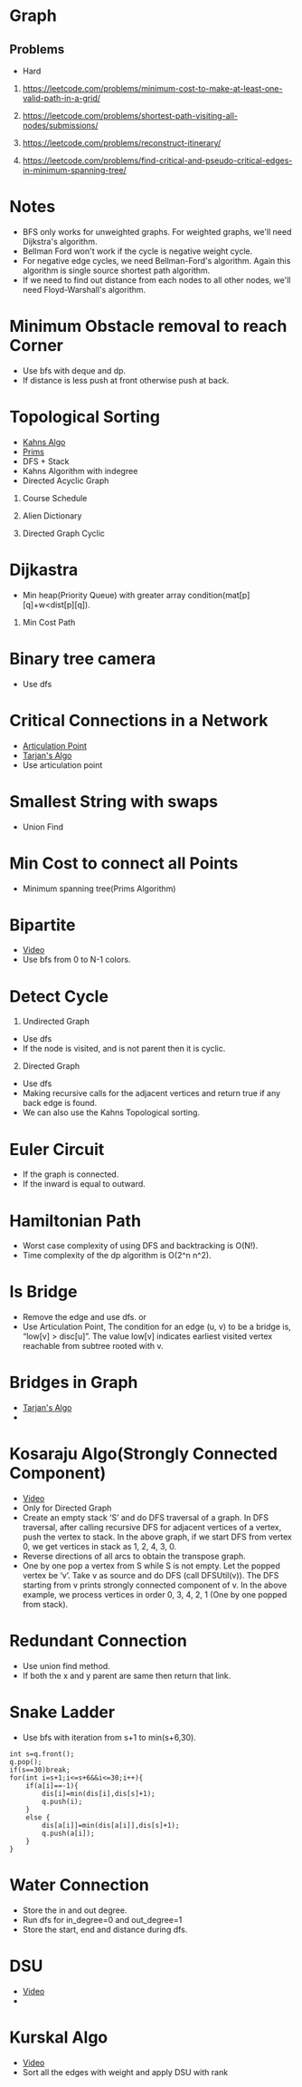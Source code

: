 # Graph

## Problems 

- Hard
1. https://leetcode.com/problems/minimum-cost-to-make-at-least-one-valid-path-in-a-grid/

2. https://leetcode.com/problems/shortest-path-visiting-all-nodes/submissions/

3. https://leetcode.com/problems/reconstruct-itinerary/

4. https://leetcode.com/problems/find-critical-and-pseudo-critical-edges-in-minimum-spanning-tree/


# Notes

- BFS only works for unweighted graphs. For weighted graphs, we'll need Dijkstra's algorithm.
- Bellman Ford won't work if the cycle is negative weight cycle.
- For negative edge cycles, we need Bellman-Ford's algorithm. Again this algorithm is single source shortest path algorithm. 
- If we need to find out distance from each nodes to all other nodes, we'll need Floyd-Warshall's algorithm.


# Minimum Obstacle removal to reach Corner

- Use bfs with deque and dp.
- If distance is less push at front otherwise push at back.


# Topological Sorting

- [Kahns Algo](https://www.youtube.com/watch?v=73sneFXuTEg&list=PLgUwDviBIf0rGEWe64KWas0Nryn7SCRWw&index=14)
- [Prims](https://www.youtube.com/watch?v=mJcZjjKzeqk&list=PLgUwDviBIf0rGEWe64KWas0Nryn7SCRWw&index=25)
- DFS + Stack
- Kahns Algorithm with indegree
- Directed Acyclic Graph

1. Course Schedule

2. Alien Dictionary

3. Directed Graph Cyclic



# Dijkastra

- Min heap(Priority Queue) with greater array condition(mat[p][q]+w<dist[p][q]).

1. Min Cost Path



# Binary tree camera

- Use dfs


# Critical Connections in a Network

- [Articulation Point](https://www.youtube.com/watch?v=j1QDfU21iZk&list=PLgUwDviBIf0rGEWe64KWas0Nryn7SCRWw&index=30)
- [Tarjan's Algo](https://www.youtube.com/watch?v=qrAub5z8FeA&list=PLgUwDviBIf0rGEWe64KWas0Nryn7SCRWw&index=29)
- Use articulation point




# Smallest String with swaps

- Union Find



# Min Cost to connect all Points

- Minimum spanning tree(Prims Algorithm)


# Bipartite 

- [Video](https://www.youtube.com/watch?v=-vu34sct1g8&list=PLgUwDviBIf0rGEWe64KWas0Nryn7SCRWw&index=10)
- Use bfs from 0 to N-1 colors.



# Detect Cycle

1. Undirected Graph

- Use dfs
- If the node is visited, and is not parent then it is cyclic.


2. Directed Graph

- Use dfs
- Making recursive calls for the adjacent vertices and return true if any back edge is found.
- We can also use the Kahns Topological sorting.



# Euler Circuit

- If the graph is connected.
- If the inward is equal to outward.


# Hamiltonian Path

- Worst case complexity of using DFS and backtracking is O(N!).
- Time complexity of the dp algorithm is O(2^n n^2).



# Is Bridge

- Remove the edge and use dfs.
or 
- Use Articulation Point, The condition for an edge (u, v) to be a bridge is, “low[v] > disc[u]”. The value low[v] indicates earliest visited vertex reachable from subtree rooted with v. 

# Bridges in Graph

- [Tarjan's Algo](https://www.youtube.com/watch?v=qrAub5z8FeA&list=PLgUwDviBIf0rGEWe64KWas0Nryn7SCRWw&index=29)
- 



# Kosaraju Algo(Strongly Connected Component)

- [Video](https://www.youtube.com/watch?v=R6uoSjZ2imo&list=PLgUwDviBIf0rGEWe64KWas0Nryn7SCRWw&index=28)
- Only for Directed Graph
- Create an empty stack ‘S’ and do DFS traversal of a graph. In DFS traversal, after calling recursive DFS for adjacent vertices of a vertex, push the vertex to stack. In the above graph, if we start DFS from vertex 0, we get vertices in stack as 1, 2, 4, 3, 0. 
- Reverse directions of all arcs to obtain the transpose graph. 
- One by one pop a vertex from S while S is not empty. Let the popped vertex be ‘v’. Take v as source and do DFS (call DFSUtil(v)). The DFS starting from v prints strongly connected component of v. In the above example, we process vertices in order 0, 3, 4, 2, 1 (One by one popped from stack).


# Redundant Connection

- Use union find method.
- If both the x and y parent are same then return that link.



# Snake Ladder

- Use bfs with iteration from s+1 to min(s+6,30).

```
int s=q.front();
q.pop();
if(s==30)break;
for(int i=s+1;i<=s+6&&i<=30;i++){
    if(a[i]==-1){
        dis[i]=min(dis[i],dis[s]+1);
        q.push(i);
    }
    else {
        dis[a[i]]=min(dis[a[i]],dis[s]+1);
        q.push(a[i]);
    }
}
```

# Water Connection

- Store the in and out degree.
- Run dfs for in_degree=0 and out_degree=1
- Store the start, end and distance during dfs.


# DSU

- [Video](https://www.youtube.com/watch?v=aBxjDBC4M1U)
- 


# Kurskal Algo

- [Video](https://www.youtube.com/watch?v=DMnDM_sxVig)
- Sort all the edges with weight and apply DSU with rank
